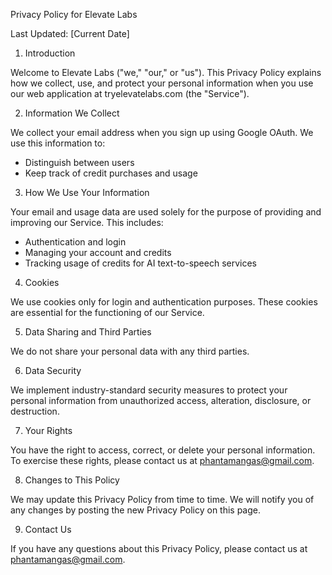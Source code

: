 Privacy Policy for Elevate Labs

Last Updated: [Current Date]

1. Introduction

Welcome to Elevate Labs ("we," "our," or "us"). This Privacy Policy explains how we collect, use, and protect your personal information when you use our web application at tryelevatelabs.com (the "Service").

2. Information We Collect

We collect your email address when you sign up using Google OAuth. We use this information to:
- Distinguish between users
- Keep track of credit purchases and usage

3. How We Use Your Information

Your email and usage data are used solely for the purpose of providing and improving our Service. This includes:
- Authentication and login
- Managing your account and credits
- Tracking usage of credits for AI text-to-speech services

4. Cookies

We use cookies only for login and authentication purposes. These cookies are essential for the functioning of our Service.

5. Data Sharing and Third Parties

We do not share your personal data with any third parties.

6. Data Security

We implement industry-standard security measures to protect your personal information from unauthorized access, alteration, disclosure, or destruction.

7. Your Rights

You have the right to access, correct, or delete your personal information. To exercise these rights, please contact us at phantamangas@gmail.com.

8. Changes to This Policy

We may update this Privacy Policy from time to time. We will notify you of any changes by posting the new Privacy Policy on this page.

9. Contact Us

If you have any questions about this Privacy Policy, please contact us at phantamangas@gmail.com.
